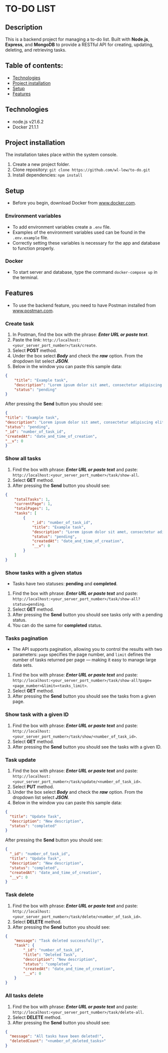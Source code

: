 # TO-DO LIST
## Description
This is a backend project for managing a to-do list. Built with **Node.js**, **Express**, and **MongoDB** to provide a RESTful API for creating, updating, deleting, and retrieving tasks.

## Table of contents:
- [Technologies](#technologies)
- [Project installation](#project-installation)
- [Setup](#setup)
- [Features](#features)

## Technologies
- node.js v21.6.2
- Docker 21.1.1

## Project installation
The installation takes place within the system console.
1. Create a new project folder.
2. Clone repository: ```git clone https://github.com/wl-lew/to-do.git```
3. Install dependencies: ```npm install```

## Setup
- Before you begin, download Docker from www.docker.com.
### Environment variables
- To add environment variables create a ```.env``` file.
- Examples of the environment variables used can be found in the ```.env.example``` file.
- Correctly setting these variables is necessary for the app and database to function properly.
### Docker
- To start server and database, type the command ```docker-compose up``` in the terminal.

## Features
- To use the backend feature, you need to have Postman installed from www.postman.com.
### Create task
1. In Postman, find the box with the phrase: ***Enter URL or paste text***.
2. Paste the link: ```http://localhost:<your_server_port_number>/task/create```.
3. Select **POST** method.
4. Under the box select ***Body*** and check the ***raw*** option. From the dropdown list select ***JSON***.
5. Below in the window you can paste this sample data:
```json
{
    "title": "Example task",
    "description": "Lorem ipsum dolor sit amet, consectetur adipiscing elit.",
    "status": "pending"
}
```
After pressing the **Send** button you should see:
```json
{
"title": "Example task",
"description": "Lorem ipsum dolor sit amet, consectetur adipiscing elit.",
"status": "pending",
"_id": "number_of_task_id",
"createdAt": "date_and_time_of_creation",
"__v": 0
}
```

### Show all tasks
1. Find the box with phrase: ***Enter URL or paste text*** and paste: ```http://localhost:<your_server_port_number>/task/show-all```.
2. Select **GET** method.
3. After pressing the **Send** button you should see:
```json
{
    "totalTasks": 1,
    "currentPage": 1,
    "totalPages": 1,
    "tasks": [
        {
            "_id": "number_of_task_id",
            "title": "Example task",
            "description": "Lorem ipsum dolor sit amet, consectetur adipiscing elit.",
            "status": "pending",
            "createdAt": "date_and_time_of_creation",
            "__v": 0
        }
    ]
}
```

### Show tasks with a given status
- Tasks have two statuses: **pending** and **completed**.
1. Find the box with phrase: ***Enter URL or paste text*** and paste: ```http://localhost:<your_server_port_number>/task/show-all?status=pending```.
2. Select **GET** method.
3. After pressing the **Send** button you should see tasks only with a pending status.
4. You can do the same for **completed** status.

### Tasks pagination
- The API supports pagination, allowing you to control the results with two parameters: ```page``` specifies the page number, and ```limit``` defines the number of tasks returned per page — making it easy to manage large data sets.
1. Find the box with phrase: ***Enter URL or paste text*** and paste: ```http://localhost:<your_server_port_number>/task/show-all?page=<page_number>&limit=<tasks_limit>```.
2. Select **GET** method.
3. After pressing the **Send** button you should see the tasks from a given page.

### Show task with a given ID
1. Find the box with phrase: ***Enter URL or paste text*** and paste: ```http://localhost:<your_server_port_number>/task/show/<number_of_task_id>```.
2. Select **GET** method.
3. After pressing the **Send** button you should see the tasks with a given ID.

### Task update
1. Find the box with phrase: ***Enter URL or paste text*** and paste: ```http://localhost:<your_server_port_number>/task/update/<number_of_task_id>```.
2. Select **PUT** method.
3. Under the box select ***Body*** and check the ***raw*** option. From the dropdown list select ***JSON***.
4. Below in the window you can paste this sample data:
```json
{
  "title": "Update Task",
  "description": "New description",
  "status": "completed"
}
```
After pressing the **Send** button you should see:
```json
{
  "_id": "number_of_task_id",
  "title": "Update Task",
  "description": "New description",
  "status": "completed",
  "createdAt": "date_and_time_of_creation",
  "__v": 0
}
```

### Task delete
1. Find the box with phrase: ***Enter URL or paste text*** and paste: ```http://localhost:<your_server_port_number>/task/delete/<number_of_task_id>```.
2. Select **DELETE** method.
3. After pressing the **Send** button you should see:
```json
{
    "message": "Task deleted successfully!",
    "task": {
        "_id": "number_of_task_id",
        "title": "Deleted Task",
        "description": "New description",
        "status": "completed",
        "createdAt": "date_and_time_of_creation",
        "__v": 0
    }
}
```

### All tasks delete
1. Find the box with phrase: ***Enter URL or paste text*** and paste: ```http://localhost:<your_server_port_number>/task/delete-all```.
2. Select **DELETE** method.
3. After pressing the **Send** button you should see:
```json
{
  "message": "All tasks have been deleted!",
  "deletedCount": "<number_of_deleted_tasks>"
}
```